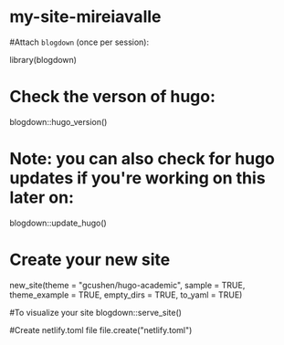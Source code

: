 # my-site-mireiavalle

#Attach `blogdown` (once per session):

library(blogdown)

# Check the verson of hugo:
blogdown::hugo_version()

# Note: you can also check for hugo updates if you're working on this later on:
blogdown::update_hugo()

# Create your new site

new_site(theme = "gcushen/hugo-academic", 
         sample = TRUE, 
         theme_example = TRUE, 
         empty_dirs = TRUE,
         to_yaml = TRUE)

#To visualize your site
blogdown::serve_site()

#Create netlify.toml file
file.create("netlify.toml")
